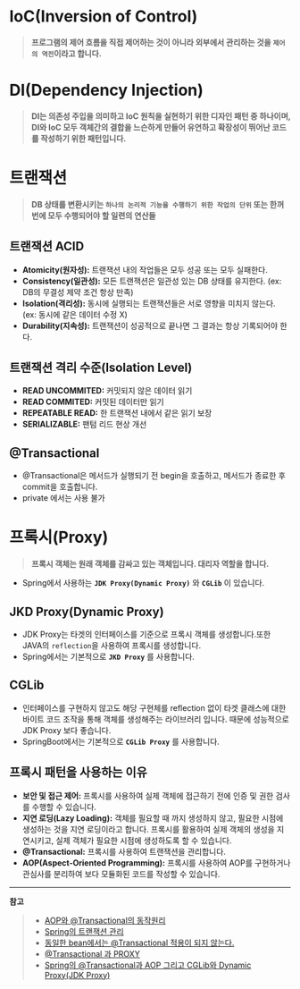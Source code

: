 # IoC(Inversion of Control)
> **프로그램의 제어 흐름을 직접 제어하는 것이 아니라 외부에서 관리하는 것을 `제어의 역전`이라고 합니다.**

# DI(Dependency Injection)
> **DI는 의존성 주입을 의미하고 IoC 원칙을 실현하기 위한 디자인 패턴 중 하나이며, DI와 IoC 모두 객체간의 결합을 느슨하게 만들어 유연하고 확장성이 뛰어난 코드를 작성하기 위한 패턴입니다.**

# 트랜잭션
> **DB 상태를 변환시키는 `하나의 논리적 기능을 수행하기 위한 작업의 단위` 또는 한꺼번에 모두 수행되어야 할 일련의 연산들**

## 트랜잭션 ACID
- **Atomicity(원자성):** 트랜잭션 내의 작업들은 모두 성공 또는 모두 실패한다.
- **Consistency(일관성):** 모든 트랜잭션은 일관성 있는 DB 상태를 유지한다. (ex: DB의 무결성 제약 조건 항상 만족)
- **Isolation(격리성):** 동시에 실행되는 트랜잭션들은 서로 영향을 미치지 않는다. (ex: 동시에 같은 데이터 수정 X)
- **Durability(지속성):** 트랜잭션이 성공적으로 끝나면 그 결과는 항상 기록되어야 한다.

## 트랜잭션 격리 수준(Isolation Level)
- **READ UNCOMMITED:** 커밋되지 않은 데이터 읽기
- **READ COMMITED:** 커밋된 데이터만 읽기
- **REPEATABLE READ:** 한 트랜잭션 내에서 같은 읽기 보장
- **SERIALIZABLE:** 팬텀 리드 현상 개선

## @Transactional
- @Transactional은 메서드가 실행되기 전 begin을 호출하고, 메서드가 종료한 후 commit을 호출합니다.
- private 에서는 사용 불가

# 프록시(Proxy)
> **프록시 객체는 원래 객체를 감싸고 있는 객체입니다. 대리자 역할을 합니다.**
- Spring에서 사용하는 **`JDK Proxy(Dynamic Proxy)`** 와 **`CGLib`** 이 있습니다.
  
## JKD Proxy(Dynamic Proxy)
- JDK Proxy는 타겟의 인터페이스를 기준으로 프록시 객체를 생성합니다.또한 JAVA의 `reflection`을 사용하여 프록시를 생성합니다.
- Spring에서는 기본적으로 **`JKD Proxy`** 를 사용합니다.

## CGLib
- 인터페이스를 구현하지 않고도 해당 구현체를 reflection 없이 타겟 클래스에 대한 바이트 코드 조작을 통해 객체를 생성해주는 라이브러리 입니다. 때문에 성능적으로 JDK Proxy 보다 좋습니다.
- SpringBoot에서는 기본적으로 **`CGLib Proxy`** 를 사용합니다.


## 프록시 패턴을 사용하는 이유
- **보안 및 접근 제어:** 프록시를 사용하여 실제 객체에 접근하기 전에 인증 및 권한 검사를 수행할 수 있습니다.
- **지연 로딩(Lazy Loading):** 객체를 필요할 때 까지 생성하지 않고, 필요한 시점에 생성하는 것을 지연 로딩이라고 합니다. 프록시를 활용하여 실제 객체의 생성을 지연시키고, 실제 객체가 필요한 시점에 생성하도록 할 수 있습니다.
- **@Transactional:** 프록시를 사용하여 트랜잭션을 관리합니다.
- **AOP(Aspect-Oriented Programming):** 프록시를 사용하여 AOP를 구현하거나 관심사를 분리하여 보다 모듈화된 코드를 작성할 수 있습니다.

---

**참고**
> - [AOP와 @Transactional의 동작원리](https://velog.io/@ann0905/AOP%EC%99%80-Transactional%EC%9D%98-%EB%8F%99%EC%9E%91-%EC%9B%90%EB%A6%AC)
> - [Spring의 트랜잭션 관리](https://yeonyeon.tistory.com/223)
> - [동일한 bean에서는 @Transactional 적용이 되지 않는다.](https://yeonyeon.tistory.com/283#nav)
> - [@Transactional 과 PROXY](https://velog.io/@chullll/Transactional-%EA%B3%BC-PROXY)
> - [Spring의 @Transactional과 AOP 그리고 CGLib와 Dynamic Proxy(JDK Proxy)](https://minkukjo.github.io/framework/2021/05/23/Spring/)